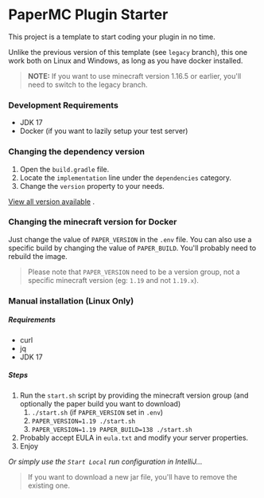 # PaperMC Plugin Starter

This project is a template to start coding your plugin in no time.

Unlike the previous version of this template (see `legacy` branch), this one work both on Linux and Windows, as long as
you have docker installed.

> **NOTE:** If you want to use minecraft version 1.16.5 or earlier, you'll need to switch to the legacy branch.

### Development Requirements

- JDK 17
- Docker (if you want to lazily setup your test server)

### Changing the dependency version

1. Open the `build.gradle` file.
2. Locate the `implementation` line under the `dependencies` category.
3. Change the `version` property to your needs.

[View all version available](https://repo.papermc.io/service/rest/repository/browse/maven-public/io/papermc/paper/paper-api/)
.

### Changing the minecraft version for Docker

Just change the value of `PAPER_VERSION` in the `.env` file. You can also use a specific build by changing the value
of `PAPER_BUILD`.  You'll probably need to rebuild the image.

> Please note that `PAPER_VERSION` need to be a version group, not a specific minecraft version (eg: `1.19` and
> not `1.19.x`).

### Manual installation (Linux Only)

##### Requirements
- curl
- jq
- JDK 17

##### Steps

1. Run the `start.sh` script by providing the minecraft version group (and optionally the paper build you want to download)
   1. `./start.sh` (if `PAPER_VERSION` set in `.env`) 
   2. `PAPER_VERSION=1.19 ./start.sh`
   3. `PAPER_VERSION=1.19 PAPER_BUILD=138 ./start.sh`
2. Probably accept EULA in `eula.txt` and modify your server properties.
3. Enjoy

*Or simply use the `Start Local` run configuration in IntelliJ...*

> If you want to download a new jar file, you'll have to remove the existing one.
